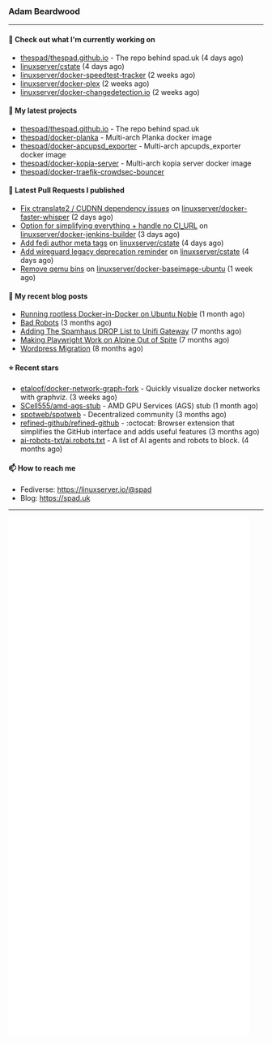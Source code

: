 ### Adam Beardwood
---
#### 👷 Check out what I'm currently working on

- [thespad/thespad.github.io](https://github.com/thespad/thespad.github.io) - The repo behind spad.uk (4 days ago)
- [linuxserver/cstate](https://github.com/linuxserver/cstate) (4 days ago)
- [linuxserver/docker-speedtest-tracker](https://github.com/linuxserver/docker-speedtest-tracker) (2 weeks ago)
- [linuxserver/docker-plex](https://github.com/linuxserver/docker-plex) (2 weeks ago)
- [linuxserver/docker-changedetection.io](https://github.com/linuxserver/docker-changedetection.io) (2 weeks ago)

#### 🌱 My latest projects

- [thespad/thespad.github.io](https://github.com/thespad/thespad.github.io) - The repo behind spad.uk
- [thespad/docker-planka](https://github.com/thespad/docker-planka) - Multi-arch Planka docker image
- [thespad/docker-apcupsd_exporter](https://github.com/thespad/docker-apcupsd_exporter) - Multi-arch apcupds_exporter docker image
- [thespad/docker-kopia-server](https://github.com/thespad/docker-kopia-server) - Multi-arch kopia server docker image 
- [thespad/docker-traefik-crowdsec-bouncer](https://github.com/thespad/docker-traefik-crowdsec-bouncer)

#### 🔨 Latest Pull Requests I published

- [Fix ctranslate2 / CUDNN dependency issues](https://github.com/linuxserver/docker-faster-whisper/pull/23) on [linuxserver/docker-faster-whisper](https://github.com/linuxserver/docker-faster-whisper) (2 days ago)
- [Option for simplifying everything &#43; handle no CI_URL](https://github.com/linuxserver/docker-jenkins-builder/pull/295) on [linuxserver/docker-jenkins-builder](https://github.com/linuxserver/docker-jenkins-builder) (3 days ago)
- [Add fedi author meta tags](https://github.com/linuxserver/cstate/pull/243) on [linuxserver/cstate](https://github.com/linuxserver/cstate) (4 days ago)
- [Add wireguard legacy deprecation reminder](https://github.com/linuxserver/cstate/pull/241) on [linuxserver/cstate](https://github.com/linuxserver/cstate) (4 days ago)
- [Remove qemu bins](https://github.com/linuxserver/docker-baseimage-ubuntu/pull/174) on [linuxserver/docker-baseimage-ubuntu](https://github.com/linuxserver/docker-baseimage-ubuntu) (1 week ago)

#### 📜 My recent blog posts

- [Running rootless Docker-in-Docker on Ubuntu Noble](https://www.spad.uk/posts/rootless-dind-noble/) (1 month ago)
- [Bad Robots](https://www.spad.uk/posts/bad-robots/) (3 months ago)
- [Adding The Spamhaus DROP List to Unifi Gateway](https://www.spad.uk/posts/adding-spamhaus-drop-list-to-unifi-gateway/) (7 months ago)
- [Making Playwright Work on Alpine Out of Spite](https://www.spad.uk/posts/making-playwright-work-on-alpine-out-of-spite/) (7 months ago)
- [Wordpress Migration](https://www.spad.uk/posts/wordpress-migration/) (8 months ago)

#### ⭐ Recent stars

- [etaloof/docker-network-graph-fork](https://github.com/etaloof/docker-network-graph-fork) - Quickly visualize docker networks with graphviz. (3 weeks ago)
- [SCell555/amd-ags-stub](https://github.com/SCell555/amd-ags-stub) - AMD GPU Services (AGS) stub (1 month ago)
- [spotweb/spotweb](https://github.com/spotweb/spotweb) - Decentralized community (3 months ago)
- [refined-github/refined-github](https://github.com/refined-github/refined-github) - :octocat: Browser extension that simplifies the GitHub interface and adds useful features (3 months ago)
- [ai-robots-txt/ai.robots.txt](https://github.com/ai-robots-txt/ai.robots.txt) - A list of AI agents and robots to block. (4 months ago)

#### 📫 How to reach me
- Fediverse: https://linuxserver.io/@spad
- Blog: https://spad.uk
---
<img src="https://raw.githubusercontent.com/thespad/thespad/main/github-metrics.svg">
